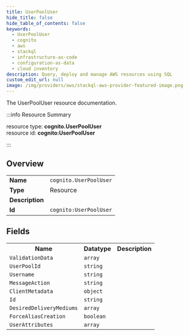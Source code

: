 ```yaml
---
title: UserPoolUser
hide_title: false
hide_table_of_contents: false
keywords:
  - UserPoolUser
  - cognito
  - aws
  - stackql
  - infrastructure-as-code
  - configuration-as-data
  - cloud inventory
description: Query, deploy and manage AWS resources using SQL
custom_edit_url: null
image: /img/providers/aws/stackql-aws-provider-featured-image.png
---
```

The UserPoolUser resource documentation.

:::info Resource Summary

<div class="row">
<div class="providerDocColumn">
<span>resource type:&nbsp;<b>cognito.UserPoolUser</b></span><br />
<span>resource id:&nbsp;<b>cognito:UserPoolUser</b></span><br />
</div>
</div>

:::

## Overview
<table><tbody>
<tr><td><b>Name</b></td><td><code>cognito.UserPoolUser</code></td></tr>
<tr><td><b>Type</b></td><td>Resource</td></tr>
<tr><td><b>Description</b></td><td></td></tr>
<tr><td><b>Id</b></td><td><code>cognito:UserPoolUser</code></td></tr>
</tbody></table>

## Fields
<table><tbody>
<tr><th>Name</th><th>Datatype</th><th>Description</th></tr>
<tr><td><code>ValidationData</code></td><td><code>array</code></td><td></td></tr><tr><td><code>UserPoolId</code></td><td><code>string</code></td><td></td></tr><tr><td><code>Username</code></td><td><code>string</code></td><td></td></tr><tr><td><code>MessageAction</code></td><td><code>string</code></td><td></td></tr><tr><td><code>ClientMetadata</code></td><td><code>object</code></td><td></td></tr><tr><td><code>Id</code></td><td><code>string</code></td><td></td></tr><tr><td><code>DesiredDeliveryMediums</code></td><td><code>array</code></td><td></td></tr><tr><td><code>ForceAliasCreation</code></td><td><code>boolean</code></td><td></td></tr><tr><td><code>UserAttributes</code></td><td><code>array</code></td><td></td></tr>
</tbody></table>